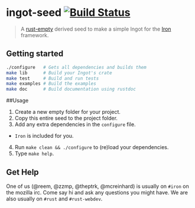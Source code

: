 ingot-seed [![Build Status](https://secure.travis-ci.org/iron/iron.png?branch=master)](https://travis-ci.org/iron/ingot-seed)
====

> A [rust-empty](https://github.com/bvssvni/rust-empty) derived seed to make a simple Ingot for the [Iron](https://github.com/iron/iron) framework.

## Getting started

```bash
./configure   # Gets all dependencies and builds them
make lib      # Build your Ingot's crate
make test     # Build and run tests
make examples # Build the examples
make doc      # Build documentation using rustdoc
```

##Usage

1. Create a new empty folder for your project.
2. Copy this entire seed to the project folder.
3. Add any extra dependencies in the `configure` file.
 - `Iron` is included for you.
4. Run `make clean && ./configure` to (re)load your dependencies.
5. Type `make help`.

## Get Help

One of us (@reem, @zzmp, @theptrk, @mcreinhard) is usually on `#iron` on the
mozilla irc. Come say hi and ask any questions you might have. We are also
usually on `#rust` and `#rust-webdev`.
